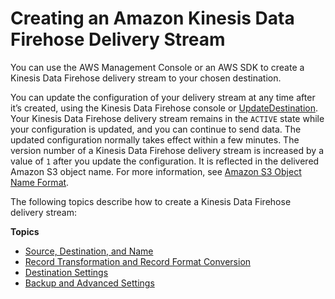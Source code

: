 # Creating an Amazon Kinesis Data Firehose Delivery Stream<a name="basic-create"></a>

You can use the AWS Management Console or an AWS SDK to create a Kinesis Data Firehose delivery stream to your chosen destination\. 

You can update the configuration of your delivery stream at any time after it’s created, using the Kinesis Data Firehose console or [UpdateDestination](https://docs.aws.amazon.com/firehose/latest/APIReference/API_UpdateDestination.html)\. Your Kinesis Data Firehose delivery stream remains in the `ACTIVE` state while your configuration is updated, and you can continue to send data\. The updated configuration normally takes effect within a few minutes\. The version number of a Kinesis Data Firehose delivery stream is increased by a value of `1` after you update the configuration\. It is reflected in the delivered Amazon S3 object name\. For more information, see [Amazon S3 Object Name Format](basic-deliver.md#s3-object-name)\.

The following topics describe how to create a Kinesis Data Firehose delivery stream:

**Topics**
+ [Source, Destination, and Name](create-name.md)
+ [Record Transformation and Record Format Conversion](create-transform.md)
+ [Destination Settings](create-destination.md)
+ [Backup and Advanced Settings](create-configure.md)